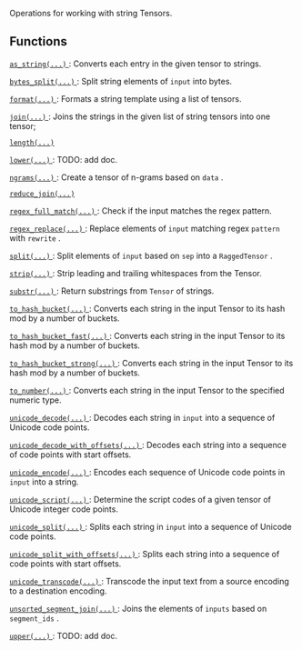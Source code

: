 Operations for working with string Tensors.



## Functions
[ `as_string(...)` ](https://tensorflow.google.cn/api_docs/python/tf/strings/as_string): Converts each entry in the given tensor to strings.

[ `bytes_split(...)` ](https://tensorflow.google.cn/api_docs/python/tf/strings/bytes_split): Split string elements of  `input`  into bytes.

[ `format(...)` ](https://tensorflow.google.cn/api_docs/python/tf/strings/format): Formats a string template using a list of tensors.

[ `join(...)` ](https://tensorflow.google.cn/api_docs/python/tf/strings/join): Joins the strings in the given list of string tensors into one tensor;

[ `length(...)` ](https://tensorflow.google.cn/api_docs/python/tf/strings/length)

[ `lower(...)` ](https://tensorflow.google.cn/api_docs/python/tf/strings/lower): TODO: add doc.

[ `ngrams(...)` ](https://tensorflow.google.cn/api_docs/python/tf/strings/ngrams): Create a tensor of n-grams based on  `data` .

[ `reduce_join(...)` ](https://tensorflow.google.cn/api_docs/python/tf/strings/reduce_join)

[ `regex_full_match(...)` ](https://tensorflow.google.cn/api_docs/python/tf/strings/regex_full_match): Check if the input matches the regex pattern.

[ `regex_replace(...)` ](https://tensorflow.google.cn/api_docs/python/tf/strings/regex_replace): Replace elements of  `input`  matching regex  `pattern`  with  `rewrite` .

[ `split(...)` ](https://tensorflow.google.cn/api_docs/python/tf/strings/split): Split elements of  `input`  based on  `sep`  into a  `RaggedTensor` .

[ `strip(...)` ](https://tensorflow.google.cn/api_docs/python/tf/strings/strip): Strip leading and trailing whitespaces from the Tensor.

[ `substr(...)` ](https://tensorflow.google.cn/api_docs/python/tf/strings/substr): Return substrings from  `Tensor`  of strings.

[ `to_hash_bucket(...)` ](https://tensorflow.google.cn/api_docs/python/tf/strings/to_hash_bucket): Converts each string in the input Tensor to its hash mod by a number of buckets.

[ `to_hash_bucket_fast(...)` ](https://tensorflow.google.cn/api_docs/python/tf/strings/to_hash_bucket_fast): Converts each string in the input Tensor to its hash mod by a number of buckets.

[ `to_hash_bucket_strong(...)` ](https://tensorflow.google.cn/api_docs/python/tf/strings/to_hash_bucket_strong): Converts each string in the input Tensor to its hash mod by a number of buckets.

[ `to_number(...)` ](https://tensorflow.google.cn/api_docs/python/tf/strings/to_number): Converts each string in the input Tensor to the specified numeric type.

[ `unicode_decode(...)` ](https://tensorflow.google.cn/api_docs/python/tf/strings/unicode_decode): Decodes each string in  `input`  into a sequence of Unicode code points.

[ `unicode_decode_with_offsets(...)` ](https://tensorflow.google.cn/api_docs/python/tf/strings/unicode_decode_with_offsets): Decodes each string into a sequence of code points with start offsets.

[ `unicode_encode(...)` ](https://tensorflow.google.cn/api_docs/python/tf/strings/unicode_encode): Encodes each sequence of Unicode code points in  `input`  into a string.

[ `unicode_script(...)` ](https://tensorflow.google.cn/api_docs/python/tf/strings/unicode_script): Determine the script codes of a given tensor of Unicode integer code points.

[ `unicode_split(...)` ](https://tensorflow.google.cn/api_docs/python/tf/strings/unicode_split): Splits each string in  `input`  into a sequence of Unicode code points.

[ `unicode_split_with_offsets(...)` ](https://tensorflow.google.cn/api_docs/python/tf/strings/unicode_split_with_offsets): Splits each string into a sequence of code points with start offsets.

[ `unicode_transcode(...)` ](https://tensorflow.google.cn/api_docs/python/tf/strings/unicode_transcode): Transcode the input text from a source encoding to a destination encoding.

[ `unsorted_segment_join(...)` ](https://tensorflow.google.cn/api_docs/python/tf/strings/unsorted_segment_join): Joins the elements of  `inputs`  based on  `segment_ids` .

[ `upper(...)` ](https://tensorflow.google.cn/api_docs/python/tf/strings/upper): TODO: add doc.

